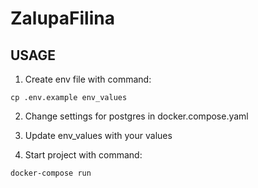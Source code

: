 # ZalupaFilina

## USAGE

1. Create env file with command:

```cp .env.example env_values```

2. Change settings for postgres in docker.compose.yaml

3. Update env_values with your values
4. Start project with command:

```docker-compose run```